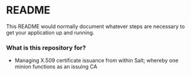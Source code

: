# README #

This README would normally document whatever steps are necessary to get your application up and running.

### What is this repository for? ###

* Managing X.509 certificate issuance from within Salt; whereby one minion functions as an issuing CA